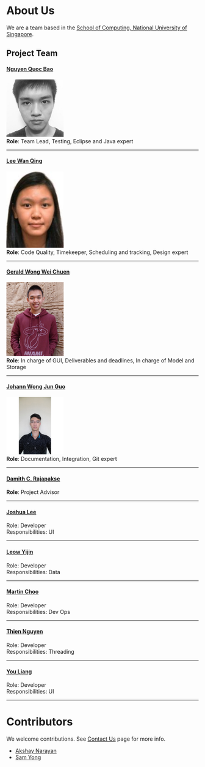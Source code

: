# About Us

We are a team based in the [School of Computing, National University of Singapore](http://www.comp.nus.edu.sg).

## Project Team
#### [Nguyen Quoc Bao](https://github.com/bqnguyen94) <br>
<img src="images/bqnguyen94.jpg" width="150"><br>
**Role**: Team Lead, Testing, Eclipse and Java expert

-----

#### [Lee Wan Qing](https://github.com/wanqingg) <br>
<img src="images/wanqing.jpg" width="150"><br>
**Role**: Code Quality, Timekeeper, Scheduling and tracking, Design expert

-----

#### [Gerald Wong Wei Chuen](https://github.com/geraldwong) <br>
<img src="images/geraldwong.jpg" width="150"><br>
**Role**: In charge of GUI, Deliverables and deadlines, In charge of Model and Storage

-----

#### [Johann Wong Jun Guo](https://github.com/Jslyfer) <br>
<img src="images/jslyfer.jpg" width="150"><br>
**Role**: Documentation, Integration, Git expert

-----

#### [Damith C. Rajapakse](http://www.comp.nus.edu.sg/~damithch) <br>
**Role**: Project Advisor

-----

#### [Joshua Lee](http://github.com/lejolly)
Role: Developer <br>
Responsibilities: UI

-----

#### [Leow Yijin](http://github.com/yijinl)
Role: Developer <br>
Responsibilities: Data

-----

#### [Martin Choo](http://github.com/m133225)
Role: Developer <br>
Responsibilities: Dev Ops

-----

#### [Thien Nguyen](https://github.com/ndt93)
 Role: Developer <br>
 Responsibilities: Threading

 -----

#### [You Liang](http://github.com/yl-coder)
 Role: Developer <br>
 Responsibilities: UI

 -----

# Contributors

We welcome contributions. See [Contact Us](ContactUs.md) page for more info.

* [Akshay Narayan](https://github.com/se-edu/addressbook-level4/pulls?q=is%3Apr+author%3Aokkhoy)
* [Sam Yong](https://github.com/se-edu/addressbook-level4/pulls?q=is%3Apr+author%3Amauris)

